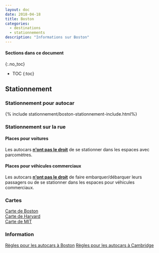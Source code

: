 ```yaml
---
layout: doc
date: 2018-04-18
title: Boston
categories:
  - destinations
  - stationnements
description: "Informations sur Boston"
---
```


#### Sections dans ce document
{:.no_toc}
* TOC
{:toc}

## Stationnement

### Stationnement pour autocar

{% include stationnement/boston-stationnement-include.html%}

### Stationnement sur la rue

#### Places pour voitures

Les autocars **[n'ont pas le droit](https://www.boston.gov/departments/transportation/guidelines-tour-buses-boston)** de se stationner dans les espaces avec parcomètres.

#### Places pour véhicules commerciaux

Les autocars  **[n'ont pas le droit](https://www.boston.gov/departments/transportation/guidelines-tour-buses-boston)** de faire embarquer/débarquer leurs passagers ou de se stationner dans les espaces pour véhicules commerciaux.

### Cartes

[Carte de Boston](https://www.cityofboston.gov/images_documents/Tour%20Bus%20Parking_updated%206_23_tcm3-12491.pdf)  
[Carte de Harvard](https://www.cambridgema.gov/~/media/Files/Traffic/Harvard-Square-Tour-Bus-Stop.pdf)  
[Carte de MIT](https://www.cambridgema.gov/~/media/Files/Traffic/TourBusStopMIT1.pdf)


### Information

[Règles pour les autocars à Boston](https://www.boston.gov/departments/transportation/guidelines-tour-buses-boston)
[Règles pour les autocars à Cambridge](https://www.cambridgema.gov/traffic/Parking/tourbusparking.aspx)
